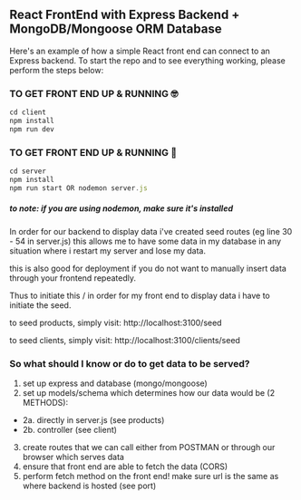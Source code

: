## React FrontEnd with Express Backend + MongoDB/Mongoose ORM Database

Here's an example of how a simple React front end can connect to an Express backend.
To start the repo and to see everything working, please perform the steps below:

### TO GET FRONT END UP & RUNNING 🤓

```javascript
cd client
npm install
npm run dev
```

### TO GET FRONT END UP & RUNNING 🥸

```javascript
cd server
npm install
npm run start OR nodemon server.js
```

##### <em>to note: if you are using nodemon, make sure it's installed </em>

In order for our backend to display data i've created seed routes (eg line 30 - 54 in server.js) this allows me to have some data in my database in any situation where i restart my server and lose my data.

this is also good for deployment if you do not want to manually insert data through your frontend repeatedly.

Thus to initiate this / in order for my front end to display data i have to initiate the seed.

to seed products, simply visit:
http://localhost:3100/seed

to seed clients, simply visit:
http://localhost:3100/clients/seed

### So what should I know or do to get data to be served?

1. set up express and database (mongo/mongoose)
2. set up models/schema which determines how our data would be (2 METHODS):

- 2a. directly in server.js (see products)
- 2b. controller (see client)

3. create routes that we can call either from POSTMAN or through our browser which serves data
4. ensure that front end are able to fetch the data (CORS)
5. perform fetch method on the front end! make sure url is the same as where backend is hosted (see port)
